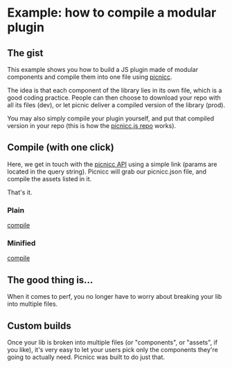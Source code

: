 # Example: how to compile a modular plugin

## The gist

This example shows you how to build a JS plugin made of modular components and compile them into one file using [picnicc](https://picni.cc). 

The idea is that each component of the library lies in its own file, which is a good coding practice. People can then choose to download your repo with all its files (dev), or let picnic deliver a compiled version of the library (prod).

You may also simply compile your plugin yourself, and put that compiled version in your repo (this is how the [picnicc.js repo](https://github.com/picnicc/picnicc.js) works).

## Compile (with one click)

Here, we get in touch with the [picnicc API](https://picni.cc/api/v1) using a simple link (params are located in the query string). Picnicc will grab our picnicc.json file, and compile the assets listed in it.

That's it.

### Plain
[compile](https://picni.cc/api/v1/build/?username=picnicc&project=simple-compile.js&picnicc=https://raw.github.com/picnicc/example.simple-compile/master/picnicc.json&if_success=302)


### Minified
[compile](https://picni.cc/api/v1/build/?username=picnicc&project=simple-compile.js&picnicc=https://raw.github.com/picnicc/example.simple-compile/master/picnicc.json&if_success=302&minify=js)

## The good thing is...
When it comes to perf, you no longer have to worry about breaking your lib into multiple files.

## Custom builds
Once your lib is broken into multiple files (or "components", or "assets", if you like), it's very easy to let your users pick only the components they're going to actually need. Picnicc was built to do just that.





